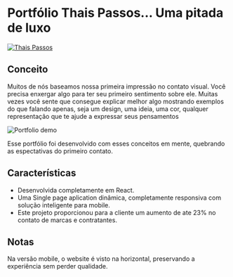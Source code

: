 # Portfólio Thais Passos... Uma pitada de luxo
[![Thais Passos](https://i.imgur.com/op6OwxU.png)](https://a-thais.online/)

## Conceito

Muitos de nós baseamos nossa primeira impressão no contato visual. Você precisa enxergar algo para ter seu primeiro sentimento sobre ele. Muitas vezes você sente que consegue explicar melhor algo mostrando exemplos do que falando apenas, seja um design, uma ideia, uma cor, qualquer representação que te ajude a expressar seus pensamentos

![Portfolio demo](https://i.imgur.com/LcHmNgB.png)

Esse portfólio foi desenvolvido com esses conceitos em mente, quebrando as espectativas do primeiro contato.

## Características

- Desenvolvida completamente em React.
- Uma Single page aplication dinâmica, completamente responsiva com solução inteligente para mobile.
- Este projeto proporcionou para a cliente um aumento de ate 23% no contato de marcas e contratantes.

## Notas

Na versão mobile, o website é visto na horizontal, preservando a experiência sem perder qualidade.

